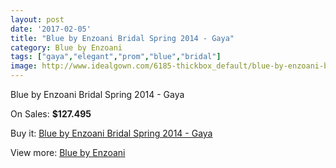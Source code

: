 ```yaml
---
layout: post
date: '2017-02-05'
title: "Blue by Enzoani Bridal Spring 2014 - Gaya"
category: Blue by Enzoani
tags: ["gaya","elegant","prom","blue","bridal"]
image: http://www.idealgown.com/6185-thickbox_default/blue-by-enzoani-bridal-spring-2014-gaya.jpg
---
```

Blue by Enzoani Bridal Spring 2014 - Gaya

On Sales: **$127.495**
<a href="https://www.idealgown.com/en/blue-by-enzoani/2700-blue-by-enzoani-bridal-spring-2014-gaya.html"><amp-img layout="responsive" width="600" height="600" src="//www.idealgown.com/6185-thickbox_default/blue-by-enzoani-bridal-spring-2014-gaya.jpg" alt="Blue by Enzoani Bridal Spring 2014 - Gaya 0" /></a>
<a href="https://www.idealgown.com/en/blue-by-enzoani/2700-blue-by-enzoani-bridal-spring-2014-gaya.html"><amp-img layout="responsive" width="600" height="600" src="//www.idealgown.com/6184-thickbox_default/blue-by-enzoani-bridal-spring-2014-gaya.jpg" alt="Blue by Enzoani Bridal Spring 2014 - Gaya 1" /></a>

Buy it: [Blue by Enzoani Bridal Spring 2014 - Gaya](https://www.idealgown.com/en/blue-by-enzoani/2700-blue-by-enzoani-bridal-spring-2014-gaya.html "Blue by Enzoani Bridal Spring 2014 - Gaya")

View more: [Blue by Enzoani](https://www.idealgown.com/en/33-blue-by-enzoani "Blue by Enzoani")
